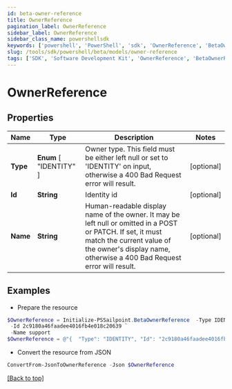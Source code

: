 ```yaml
---
id: beta-owner-reference
title: OwnerReference
pagination_label: OwnerReference
sidebar_label: OwnerReference
sidebar_class_name: powershellsdk
keywords: ['powershell', 'PowerShell', 'sdk', 'OwnerReference', 'BetaOwnerReference'] 
slug: /tools/sdk/powershell/beta/models/owner-reference
tags: ['SDK', 'Software Development Kit', 'OwnerReference', 'BetaOwnerReference']
---
```



# OwnerReference

## Properties

Name | Type | Description | Notes
------------ | ------------- | ------------- | -------------
**Type** |  **Enum** [  "IDENTITY" ] | Owner type. This field must be either left null or set to 'IDENTITY' on input, otherwise a 400 Bad Request error will result. | [optional] 
**Id** | **String** | Identity id | [optional] 
**Name** | **String** | Human-readable display name of the owner. It may be left null or omitted in a POST or PATCH. If set, it must match the current value of the owner's display name, otherwise a 400 Bad Request error will result. | [optional] 

## Examples

- Prepare the resource
```powershell
$OwnerReference = Initialize-PSSailpoint.BetaOwnerReference  -Type IDENTITY `
 -Id 2c9180a46faadee4016fb4e018c20639 `
 -Name support
$OwnerReference = @"{  "Type": "IDENTITY", "Id": "2c9180a46faadee4016fb4e018c20639", "Name": "support" }"@
```

- Convert the resource from JSON
```powershell
ConvertFrom-JsonToOwnerReference -Json $OwnerReference
```


[[Back to top]](#) 


